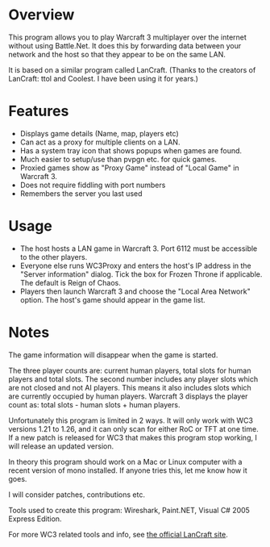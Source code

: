 # Overview #

This program allows you to play Warcraft 3 multiplayer over the internet without using Battle.Net.  It does this by forwarding data between your network and the host so that they appear to be on the same LAN.

It is based on a similar program called LanCraft.  (Thanks to the creators of LanCraft: ttol and Coolest.  I have been using it for years.)

# Features #

  * Displays game details (Name, map, players etc)
  * Can act as a proxy for multiple clients on a LAN.
  * Has a system tray icon that shows popups when games are found.
  * Much easier to setup/use than pvpgn etc. for quick games.
  * Proxied games show as "Proxy Game" instead of "Local Game" in Warcraft 3.
  * Does not require fiddling with port numbers
  * Remembers the server you last used

# Usage #

  * The host hosts a LAN game in Warcraft 3.  Port 6112 must be accessible to the other players.
  * Everyone else runs WC3Proxy and enters the host's IP address in the "Server information" dialog.  Tick the box for Frozen Throne if applicable.  The default is Reign of Chaos.
  * Players then launch Warcraft 3 and choose the "Local Area Network" option.  The host's game should appear in the game list.

# Notes #

The game information will disappear when the game is started.

The three player counts are: current human players, total slots for human players and total slots.  The second number includes any player slots which are not closed and not AI players.  This means it also includes slots which are currently occupied by human players.  Warcraft 3 displays the player count as: total slots - human slots + human players.

Unfortunately this program is limited in 2 ways.  It will only work with WC3 versions 1.21 to 1.26, and it can only scan for either RoC or TFT at one time.  If a new patch is released for WC3 that makes this program stop working, I will release an updated version.

In theory this program should work on a Mac or Linux computer with a recent version of mono installed.  If anyone tries this, let me know how it goes.

I will consider patches, contributions etc.

Tools used to create this program: Wireshark, Paint.NET, Visual C# 2005 Express Edition.

For more WC3 related tools and info, see [the official LanCraft site](http://www.lancraftwc3.com/).